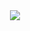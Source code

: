 <div align="center">
<img src="https://github.com/Shuichi126/alert/blob/main/vid/alert1.mp4 alt="alert">
